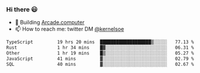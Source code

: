 ### Hi there 😃

- 🔨 Building [Arcade.computer](https://arcade.computer)
- 📫 How to reach me: twitter DM [@kernelsoe](https://twitter.com/kernelsoe)

<!--START_SECTION:waka-->

```txt
TypeScript         19 hrs 20 mins  ███████████████████▒░░░░░   77.13 %
Rust               1 hr 34 mins    █▓░░░░░░░░░░░░░░░░░░░░░░░   06.31 %
Other              1 hr 19 mins    █▒░░░░░░░░░░░░░░░░░░░░░░░   05.27 %
JavaScript         41 mins         ▓░░░░░░░░░░░░░░░░░░░░░░░░   02.79 %
SQL                40 mins         ▓░░░░░░░░░░░░░░░░░░░░░░░░   02.67 %
```

<!--END_SECTION:waka-->
